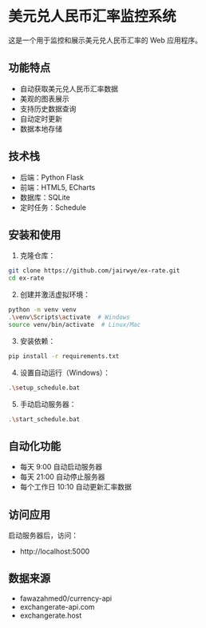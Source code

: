 # 美元兑人民币汇率监控系统

这是一个用于监控和展示美元兑人民币汇率的 Web 应用程序。

## 功能特点

- 自动获取美元兑人民币汇率数据
- 美观的图表展示
- 支持历史数据查询
- 自动定时更新
- 数据本地存储

## 技术栈

- 后端：Python Flask
- 前端：HTML5, ECharts
- 数据库：SQLite
- 定时任务：Schedule

## 安装和使用

1. 克隆仓库：
```bash
git clone https://github.com/jairwye/ex-rate.git
cd ex-rate
```

2. 创建并激活虚拟环境：
```bash
python -m venv venv
.\venv\Scripts\activate  # Windows
source venv/bin/activate  # Linux/Mac
```

3. 安装依赖：
```bash
pip install -r requirements.txt
```

4. 设置自动运行（Windows）：
```bash
.\setup_schedule.bat
```

5. 手动启动服务器：
```bash
.\start_schedule.bat
```

## 自动化功能

- 每天 9:00 自动启动服务器
- 每天 21:00 自动停止服务器
- 每个工作日 10:10 自动更新汇率数据

## 访问应用

启动服务器后，访问：
- http://localhost:5000

## 数据来源

- fawazahmed0/currency-api
- exchangerate-api.com
- exchangerate.host 